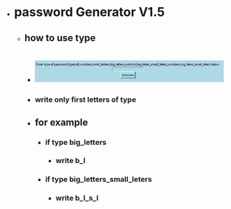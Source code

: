 - # password Generator V1.5
    - ## how to use type 
      - # ![Alt text](image.png)
      - ### write only first letters of type 
      - ## for example 
        - ### if type big_letters 
          - ### write b_l
        - ### if type big_letters_small_leters
            - ### write b_l_s_l
